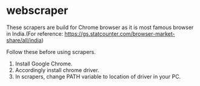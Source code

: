 # webscraper

These scrapers are build for Chrome browser as it is most famous browser in India.(For reference: https://gs.statcounter.com/browser-market-share/all/india)

Follow these before using scrapers.
1. Install Google Chrome.
2. Accordingly install chrome driver.
3. In scrapers, change PATH variable to location of driver in your PC.
